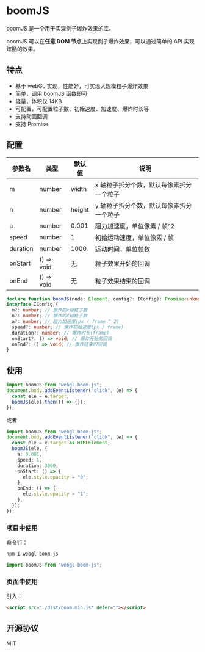 # boomJS

boomJS 是一个用于实现例子爆炸效果的库。

boomJS 可以在<b>任意 DOM 节点</b>上实现例子爆炸效果，可以通过简单的 API 实现炫酷的效果。

## 特点

- 基于 webGL 实现，性能好，可实现大规模粒子爆炸效果
- 简单，调用 boomJS 函数即可
- 轻量，体积仅 14KB
- 可配置，可配置粒子数、初始速度、加速度、爆炸时长等
- 支持动画回调
- 支持 Promise

## 配置

| 参数名   | 类型       | 默认值 | 说明                                     |
| -------- | ---------- | ------ | ---------------------------------------- |
| m        | number     | width  | x 轴粒子拆分个数，默认每像素拆分一个粒子 |
| n        | number     | height | y 轴粒子拆分个数，默认每像素拆分一个粒子 |
| a        | number     | 0.001  | 阻力加速度，单位像素 / 帧^2              |
| speed    | number     | 1      | 初始运动速度，单位像素 / 帧              |
| duration | number     | 1000   | 运动时间，单位帧数                       |
| onStart  | () => void | 无     | 粒子效果开始的回调                       |
| onEnd    | () => void | 无     | 粒子效果结束的回调                       |

```ts
declare function boomJS(node: Element, config?: IConfig): Promise<unknown>;
interface IConfig {
  m?: number; // 爆炸的x轴粒子数
  n?: number; // 爆炸的x轴粒子数
  a?: number; // 阻力加速度(px / frame ^ 2)
  speed?: number; // 爆炸初始速度(px / frame)
  duration?: number; // 爆炸时长(frame)
  onStart?: () => void; // 爆炸开始的回调
  onEnd?: () => void; // 爆炸结束的回调
}
```

## 使用

```ts
import boomJS from "webgl-boom-js";
document.body.addEventListener("click", (e) => {
  const ele = e.target;
  boomJS(ele).then(() => {});
});
```

或者

```ts
import boomJS from "webgl-boom-js";
document.body.addEventListener("click", (e) => {
  const ele = e.target as HTMLElement;
  boomJS(ele, {
    a: 0.001,
    speed: 1,
    duration: 3000,
    onStart: () => {
      ele.style.opacity = "0";
    },
    onEnd: () => {
      ele.style.opacity = "1";
    },
  });
});
```

### 项目中使用

命令行：

```sh
npm i webgl-boom-js
```

```ts
import boomJS from "webgl-boom-js";
```

### 页面中使用

引入：

```html
<script src="./dist/boom.min.js" defer=""></script>
```

## 开源协议

MIT
